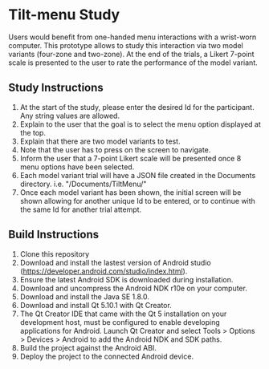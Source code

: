 # Tilt-menu Study

Users would benefit from one-handed menu interactions with a wrist-worn computer. This prototype allows to study this interaction via two model variants (four-zone and two-zone). At the end of the trials, a Likert 7-point scale is presented to the user to rate the performance of the model variant.

## Study Instructions
1. At the start of the study, please enter the desired Id for the participant. Any string values are allowed.
2. Explain to the user that the goal is to select the menu option displayed at the top.
3. Explain that there are two model variants to test.
4. Note that the user has to press on the screen to navigate.
5. Inform the user that a 7-point Likert scale will be presented once 8 menu options have been selected.
6. Each model variant trial will have a JSON file created in the Documents directory. i.e. "<USER>/Documents/TiltMenu/"
7. Once each model variant has been shown, the initial screen will be shown allowing for another unique Id to be entered, or to continue with the same Id for another trial attempt.

## Build Instructions
1. Clone this repository
2. Download and install the lastest version of Android studio (https://developer.android.com/studio/index.html).
3. Ensure the latest Android SDK is downloaded during installation.
4. Download and uncompress the Android NDK r10e on your computer.
5. Download and install the Java SE 1.8.0.
6. Download and install Qt 5.10.1 with Qt Creator.
7. The Qt Creator IDE that came with the Qt 5 installation on your development host, must be configured to enable developing applications for Android. Launch Qt Creator and select Tools > Options > Devices > Android to add the Android NDK and SDK paths.
8. Build the project against the Android ABI.
9. Deploy the project to the connected Android device.
